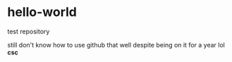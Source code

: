 # hello-world
test repository

still don't know how to use github that well despite being on it for a year lol
**csc**
